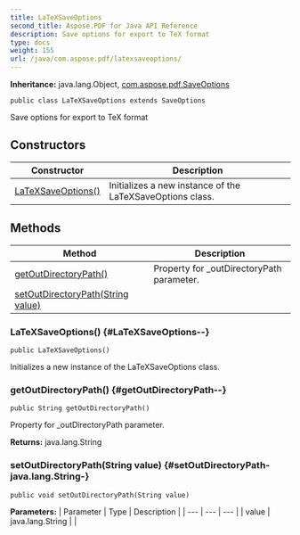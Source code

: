 ```yaml
---
title: LaTeXSaveOptions
second_title: Aspose.PDF for Java API Reference
description: Save options for export to TeX format
type: docs
weight: 155
url: /java/com.aspose.pdf/latexsaveoptions/
---
```

**Inheritance:**
java.lang.Object, [com.aspose.pdf.SaveOptions](../../com.aspose.pdf/saveoptions)
```
public class LaTeXSaveOptions extends SaveOptions
```

Save options for export to TeX format
## Constructors

| Constructor | Description |
| --- | --- |
| [LaTeXSaveOptions()](#LaTeXSaveOptions--) | Initializes a new instance of the  LaTeXSaveOptions  class. |
## Methods

| Method | Description |
| --- | --- |
| [getOutDirectoryPath()](#getOutDirectoryPath--) | Property for  \_outDirectoryPath  parameter. |
| [setOutDirectoryPath(String value)](#setOutDirectoryPath-java.lang.String-) |  |
### LaTeXSaveOptions() {#LaTeXSaveOptions--}
```
public LaTeXSaveOptions()
```


Initializes a new instance of the  LaTeXSaveOptions  class.

### getOutDirectoryPath() {#getOutDirectoryPath--}
```
public String getOutDirectoryPath()
```


Property for  \_outDirectoryPath  parameter.

**Returns:**
java.lang.String
### setOutDirectoryPath(String value) {#setOutDirectoryPath-java.lang.String-}
```
public void setOutDirectoryPath(String value)
```




**Parameters:**
| Parameter | Type | Description |
| --- | --- | --- |
| value | java.lang.String |  |


